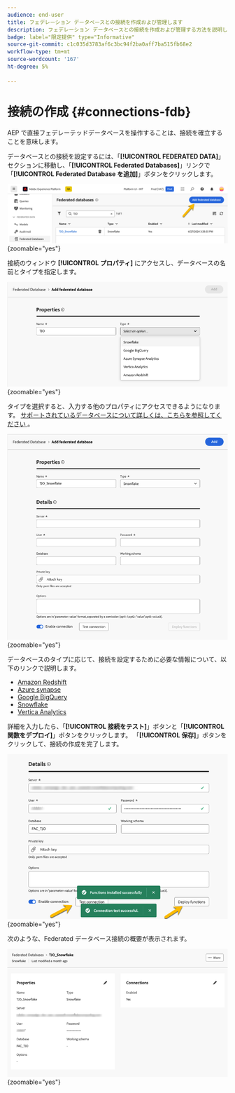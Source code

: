 ```yaml
---
audience: end-user
title: フェデレーション データベースとの接続を作成および管理します
description: フェデレーション データベースとの接続を作成および管理する方法を説明します
badge: label="限定提供" type="Informative"
source-git-commit: c1c035d3783af6c3bc94f2ba0aff7ba515fb68e2
workflow-type: tm+mt
source-wordcount: '167'
ht-degree: 5%

---
```


# 接続の作成 {#connections-fdb}

AEP で直接フェデレーテッドデータベースを操作することは、接続を確立することを意味します。

データベースとの接続を設定するには、「**[!UICONTROL FEDERATED DATA]**」セクションに移動し、「**[!UICONTROL Federated Databases]**」リンクで「**[!UICONTROL Federated Database を追加]**」ボタンをクリックします。

![](assets/connections_list.png){zoomable="yes"}

接続のウィンドウ **[!UICONTROL プロパティ]** にアクセスし、データベースの名前とタイプを指定します。

![](assets/connections_name.png){zoomable="yes"}

タイプを選択すると、入力する他のプロパティにアクセスできるようになります。 [ サポートされているデータベースについて詳しくは、こちらを参照してください ](federated-db.md)。

![](assets/connections_details.png){zoomable="yes"}

データベースのタイプに応じて、接続を設定するために必要な情報について、以下のリンクで説明します。

* [Amazon Redshift](federated-db.md#amazon-redshift)
* [Azure synapse](federated-db.md#azure-synapse-redshift)
* [Google BigQuery](federated-db.md#google-big-query)
* [Snowflake](federated-db.md#snowflake)
* [Vertica Analytics](federated-db.md#vertica-analytics)

詳細を入力したら、「**[!UICONTROL 接続をテスト]**」ボタンと「**[!UICONTROL 関数をデプロイ]**」ボタンをクリックします。
「**[!UICONTROL 保存]**」ボタンをクリックして、接続の作成を完了します。

![](assets/connections_testdeploy.png){zoomable="yes"}

次のような、Federated データベース接続の概要が表示されます。

![](assets/connections_overview.png){zoomable="yes"}
